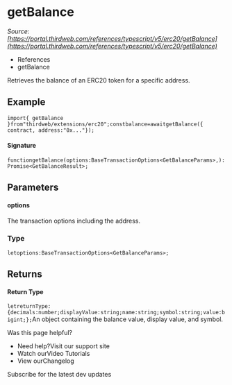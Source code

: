 # getBalance

*Source: [https://portal.thirdweb.com/references/typescript/v5/erc20/getBalance](https://portal.thirdweb.com/references/typescript/v5/erc20/getBalance)*

* References
* getBalance

Retrieves the balance of an ERC20 token for a specific address.

## Example

`import{ getBalance }from"thirdweb/extensions/erc20";constbalance=awaitgetBalance({ contract, address:"0x..."});`
#### Signature

`functiongetBalance(options:BaseTransactionOptions<GetBalanceParams>,):Promise<GetBalanceResult>;`
## Parameters

#### options

The transaction options including the address.

### Type

`letoptions:BaseTransactionOptions<GetBalanceParams>;`
## Returns

#### Return Type

`letreturnType:{decimals:number;displayValue:string;name:string;symbol:string;value:bigint;};`An object containing the balance value, display value, and symbol.

Was this page helpful?

* Need help?Visit our support site
* Watch ourVideo Tutorials
* View ourChangelog

Subscribe for the latest dev updates

